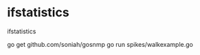 ifstatistics
============

ifstatistics


go get github.com/soniah/gosnmp
go run spikes/walkexample.go <community> <ip> <oid>
